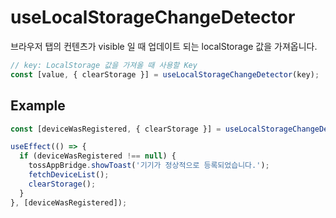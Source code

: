 # useLocalStorageChangeDetector

브라우저 탭의 컨텐츠가 visible 일 때 업데이트 되는 localStorage 값을 가져옵니다.

```ts
// key: LocalStorage 값을 가져올 때 사용할 Key
const [value, { clearStorage }] = useLocalStorageChangeDetector(key);
```

## Example

```ts
const [deviceWasRegistered, { clearStorage }] = useLocalStorageChangeDetector('deviceWasRegistered');

useEffect(() => {
  if (deviceWasRegistered !== null) {
    tossAppBridge.showToast('기기가 정상적으로 등록되었습니다.');
    fetchDeviceList();
    clearStorage();
  }
}, [deviceWasRegistered]);
```
